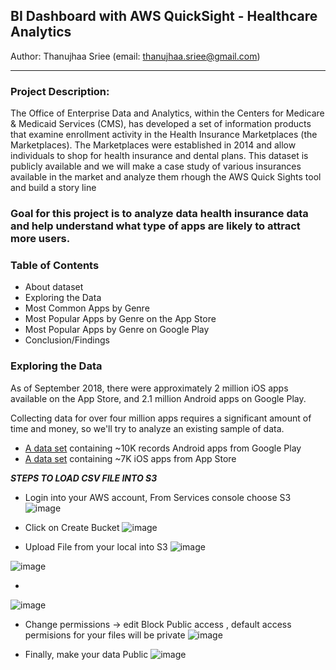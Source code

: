 ## BI Dashboard with AWS QuickSight - Healthcare Analytics
Author: Thanujhaa Sriee (email: thanujhaa.sriee@gmail.com)
<hr height: 5px>

### Project Description:
The Office of Enterprise Data and Analytics, within the Centers for Medicare & Medicaid Services (CMS), has developed a set of information products that examine enrollment activity in the Health Insurance Marketplaces (the Marketplaces).  The Marketplaces were established in 2014 and allow individuals to shop for health insurance and dental plans. This dataset is publicly available and we will make a case study of various insurances available in the market and analyze them rhough the AWS Quick Sights tool and build a story line 

### Goal for this project is to analyze data health insurance data and help understand what type of apps are likely to attract more users.</span>

### Table of Contents
* About dataset
* Exploring the Data
* Most Common Apps by Genre
* Most Popular Apps by Genre on the App Store
* Most Popular Apps by Genre on Google Play
* Conclusion/Findings

### Exploring the Data
As of September 2018, there were approximately 2 million iOS apps available on the App Store, and 2.1 million Android apps on Google Play.

Collecting data for over four million apps requires a significant amount of time and money, so we'll try to analyze an existing sample of data. 

* [A data set](https://www.kaggle.com/lava18/google-play-store-apps) containing ~10K records Android apps from Google Play
* [A data set](https://www.kaggle.com/ramamet4/app-store-apple-data-set-10k-apps) containing ~7K iOS apps from App Store

***STEPS TO LOAD CSV FILE INTO S3***
* Login into your AWS account, From Services console choose S3
![image](https://user-images.githubusercontent.com/69738890/101584095-77a94800-39a2-11eb-8c55-fe8f5d2e263b.png)

* Click on Create Bucket
![image](https://user-images.githubusercontent.com/69738890/101584163-a1fb0580-39a2-11eb-99ca-1fad55dd6752.png)

* Upload File from your local into S3
![image](https://user-images.githubusercontent.com/69738890/101584235-cce55980-39a2-11eb-9fb2-e879bff929ee.png)


![image](https://user-images.githubusercontent.com/69738890/101584298-f69e8080-39a2-11eb-91df-f18062ea0b13.png)

*
![image](https://user-images.githubusercontent.com/69738890/101584384-29487900-39a3-11eb-8b87-9c17275b2aa3.png)

* Change permissions -> edit Block Public access , default access permisions for your files will be private
![image](https://user-images.githubusercontent.com/69738890/101584426-411ffd00-39a3-11eb-94d0-c38e8b0eba9f.png)

* Finally, make your data Public 
![image](https://user-images.githubusercontent.com/69738890/101584543-8fcd9700-39a3-11eb-9303-c9f0e15aa484.png)






